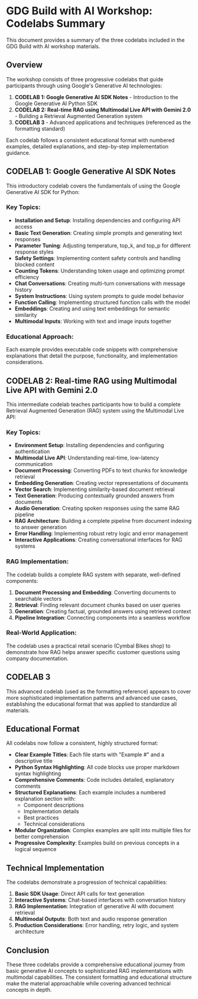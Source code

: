 # GDG Build with AI Workshop: Codelabs Summary

This document provides a summary of the three codelabs included in the GDG Build with AI workshop materials.

## Overview

The workshop consists of three progressive codelabs that guide participants through using Google's Generative AI technologies:

1. **CODELAB 1: Google Generative AI SDK Notes** - Introduction to the Google Generative AI Python SDK
2. **CODELAB 2: Real-time RAG using Multimodal Live API with Gemini 2.0** - Building a Retrieval Augmented Generation system
3. **CODELAB 3** - Advanced applications and techniques (referenced as the formatting standard)

Each codelab follows a consistent educational format with numbered examples, detailed explanations, and step-by-step implementation guidance.

## CODELAB 1: Google Generative AI SDK Notes

This introductory codelab covers the fundamentals of using the Google Generative AI SDK for Python:

### Key Topics:

- **Installation and Setup**: Installing dependencies and configuring API access
- **Basic Text Generation**: Creating simple prompts and generating text responses
- **Parameter Tuning**: Adjusting temperature, top_k, and top_p for different response styles
- **Safety Settings**: Implementing content safety controls and handling blocked content
- **Counting Tokens**: Understanding token usage and optimizing prompt efficiency
- **Chat Conversations**: Creating multi-turn conversations with message history
- **System Instructions**: Using system prompts to guide model behavior
- **Function Calling**: Implementing structured function calls with the model
- **Embeddings**: Creating and using text embeddings for semantic similarity
- **Multimodal Inputs**: Working with text and image inputs together

### Educational Approach:

Each example provides executable code snippets with comprehensive explanations that detail the purpose, functionality, and implementation considerations.

## CODELAB 2: Real-time RAG using Multimodal Live API with Gemini 2.0

This intermediate codelab teaches participants how to build a complete Retrieval Augmented Generation (RAG) system using the Multimodal Live API:

### Key Topics:

- **Environment Setup**: Installing dependencies and configuring authentication
- **Multimodal Live API**: Understanding real-time, low-latency communication
- **Document Processing**: Converting PDFs to text chunks for knowledge retrieval
- **Embedding Generation**: Creating vector representations of documents
- **Vector Search**: Implementing similarity-based document retrieval
- **Text Generation**: Producing contextually grounded answers from documents
- **Audio Generation**: Creating spoken responses using the same RAG pipeline
- **RAG Architecture**: Building a complete pipeline from document indexing to answer generation
- **Error Handling**: Implementing robust retry logic and error management
- **Interactive Applications**: Creating conversational interfaces for RAG systems

### RAG Implementation:

The codelab builds a complete RAG system with separate, well-defined components:

1. **Document Processing and Embedding**: Converting documents to searchable vectors
2. **Retrieval**: Finding relevant document chunks based on user queries
3. **Generation**: Creating factual, grounded answers using retrieved context
4. **Pipeline Integration**: Connecting components into a seamless workflow

### Real-World Application:

The codelab uses a practical retail scenario (Cymbal Bikes shop) to demonstrate how RAG helps answer specific customer questions using company documentation.

## CODELAB 3

This advanced codelab (used as the formatting reference) appears to cover more sophisticated implementation patterns and advanced use cases, establishing the educational format that was applied to standardize all materials.

## Educational Format

All codelabs now follow a consistent, highly structured format:

- **Clear Example Titles**: Each file starts with "Example #" and a descriptive title
- **Python Syntax Highlighting**: All code blocks use proper markdown syntax highlighting
- **Comprehensive Comments**: Code includes detailed, explanatory comments
- **Structured Explanations**: Each example includes a numbered explanation section with:
  - Component descriptions
  - Implementation details
  - Best practices
  - Technical considerations
- **Modular Organization**: Complex examples are split into multiple files for better comprehension
- **Progressive Complexity**: Examples build on previous concepts in a logical sequence

## Technical Implementation

The codelabs demonstrate a progression of technical capabilities:

1. **Basic SDK Usage**: Direct API calls for text generation
2. **Interactive Systems**: Chat-based interfaces with conversation history
3. **RAG Implementation**: Integration of generative AI with document retrieval
4. **Multimodal Outputs**: Both text and audio response generation
5. **Production Considerations**: Error handling, retry logic, and system architecture

## Conclusion

These three codelabs provide a comprehensive educational journey from basic generative AI concepts to sophisticated RAG implementations with multimodal capabilities. The consistent formatting and educational structure make the material approachable while covering advanced technical concepts in depth.
